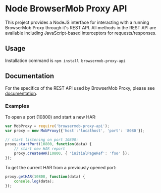 # Node BrowserMob Proxy API

This project provides a NodeJS interface for interacting with a running BrowserMob Proxy through it's REST API. All methods in the REST API are available including JavaScript-based interceptors for requests/responses.

## Usage

Installation command is ```npm install browsermob-proxy-api```

## Documentation

For the specifics of the REST API used by BrowserMob Proxy, please see [documentation](https://github.com/lightbody/browsermob-proxy/blob/master/README.md).

### Examples
To open a port (10800) and start a new HAR:
```javascript
var MobProxy = require('browsermob-proxy-api');
var proxy = new MobProxy({'host':'localhost', 'port': '8080'});

// start listening on port 10800:
proxy.startPort(10800, function(data) {
    // start new HAR report
    proxy.createHAR(10800, { 'initialPageRef': 'foo' });
});
```

To get the current HAR from a previously opened port:
```javascript
proxy.getHAR(10800, function(data) {
    console.log(data);
});
```
